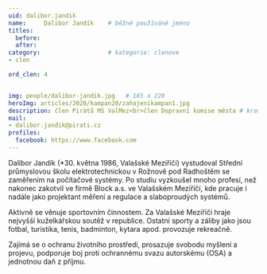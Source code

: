 ```yaml
---
uid: dalibor.jandik
name:     Dalibor Jandík  	# běžně používáné jméno
titles:
  before: 
  after:
category:                   # kategorie: clenove
- clen

ord_clen: 4


img: people/dalibor-jandik.jpg   # 165 x 220
heroImg: articles/2020/kampan20/zahajenikampan1.jpg
description: člen Pirátů MS ValMez<br>člen Dopravní komise města # kratký popis, max 160 znaků
mail:
- dalibor.jandik@pirati.cz
profiles:
  facebook: https://www.facebook.com
---
```


Dalibor Jandík (*30. května 1986, Valašské Meziříčí) vystudoval Střední průmyslovou školu elektrotechnickou v Rožnově pod Radhoštěm se zaměřením na počítačové systémy. Po studiu vyzkoušel mnoho profesí, než nakonec zakotvil ve firmě Block a.s. ve Valašském Meziříčí, kde pracuje i nadále jako projektant měření a regulace a slaboproudých systémů.

Aktivně se věnuje sportovním činnostem. Za Valašské Meziříčí hraje nejvyšší kuželkářskou soutěž v republice. Ostatní sporty a záliby jako jsou fotbal, turistika, tenis, badminton, kytara apod. provozuje rekreačně.

Zajímá se o ochranu životního prostředí, prosazuje svobodu myšlení a projevu, podporuje boj proti ochrannému svazu autorskému (OSA) a jednotnou daň z příjmu.
